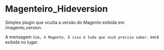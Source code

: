 # Magenteiro_Hideversion

Simples plugin que oculta a versão do Magento exibida em /magento_version.

A mensagem `Sim, é Magento. E isso é tudo que você precisa saber.` será exibida no lugar.  
